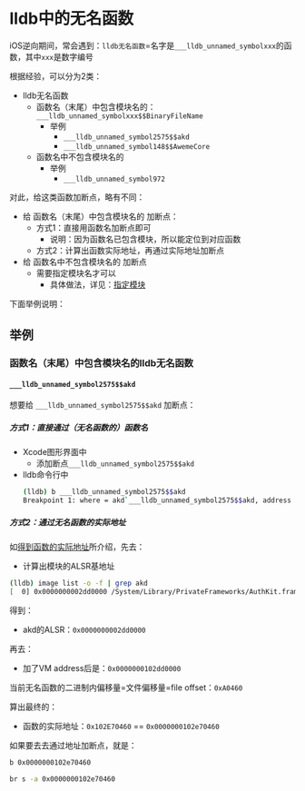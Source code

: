 # lldb中的无名函数

iOS逆向期间，常会遇到：`lldb无名函数`=名字是`___lldb_unnamed_symbolxxx`的函数，其中`xxx`是数字编号

根据经验，可以分为2类：

* lldb无名函数
  * 函数名（末尾）中包含模块名的：`___lldb_unnamed_symbolxxx$$BinaryFileName`
    * 举例
      * `___lldb_unnamed_symbol2575$$akd`
      * `___lldb_unnamed_symbol148$$AwemeCore`
  * 函数名中不包含模块名的
    * 举例
      * `___lldb_unnamed_symbol972`

对此，给这类函数加断点，略有不同：

* 给 函数名（末尾）中包含模块名的 加断点：
  * 方式1：直接用函数名加断点即可
    * 说明：因为函数名已包含模块，所以能定位到对应函数
  * 方式2：计算出函数实际地址，再通过实际地址加断点
* 给 函数名中不包含模块名的 加断点
  * 需要指定模块名才可以
    * 具体做法，详见：[指定模块](../../common_logic/advanced_usage/module.md)

下面举例说明：

## 举例

### 函数名（末尾）中包含模块名的lldb无名函数

#### `___lldb_unnamed_symbol2575$$akd`

想要给 `___lldb_unnamed_symbol2575$$akd` 加断点：

##### 方式1：直接通过（无名函数的）函数名

* Xcode图形界面中
  * 添加断点`___lldb_unnamed_symbol2575$$akd`
* lldb命令行中
  ```bash
  (lldb) b ___lldb_unnamed_symbol2575$$akd
  Breakpoint 1: where = akd`___lldb_unnamed_symbol2575$$akd, address = 0x0000000102e70460
  ```

##### 方式2：通过无名函数的实际地址

如[得到函数的实际地址](common_logic/background/get_func_real_addr.md)所介绍，先去：

* 计算出模块的ALSR基地址

```bash
(lldb) image list -o -f | grep akd
[  0] 0x0000000002dd0000 /System/Library/PrivateFrameworks/AuthKit.framework/akd(0x0000000102dd0000)
```

得到：

* akd的ALSR：`0x0000000002dd0000`

再去：

* 加了VM address后是：`0x0000000102dd0000`

当前无名函数的二进制内偏移量=文件偏移量=file offset：`0xA0460`

算出最终的：

* 函数的实际地址：`0x102E70460` == `0x0000000102e70460`

如果要去去通过地址加断点，就是：

```bash
b 0x0000000102e70460

br s -a 0x0000000102e70460
```
